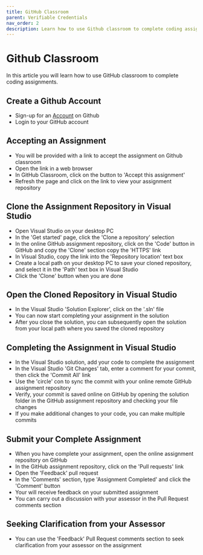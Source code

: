 ```yaml
---
title: GitHub Classroom
parent: Verifiable Credentials
nav_order: 2
description: Learn how to use Github classroom to complete coding assignments
---
```


# Github Classroom

In this article you will learn how to use GitHub classroom to complete coding assignments.

## Create a Github Account

- Sign-up for an [Account](https://github.com/) on Github
- Login to your GitHub account

## Accepting an Assignment

- You will be provided with a link to accept the assignment on Github classroom
- Open the link in a web browser
- In GitHub Classroom, click on the button to 'Accept this assignment'
- Refresh the page and click on the link to view your assignment repository

## Clone the Assignment Repository in Visual Studio

- Open Visual Studio on your desktop PC
- In the 'Get started' page, click the 'Clone a repository' selection
- In the online GitHub assignment repository, click on the 'Code' button in GitHub and copy the 'Clone' section copy the 'HTTPS' link
- In Visual Studio, copy the link into the 'Repository location' text box 
- Create a local path on your desktop PC to save your cloned repository, and select it in the 'Path' text box in Visual Studio
- Click the 'Clone' button when you are done

## Open the Cloned Repository in Visual Studio

- In the Visual Studio 'Solution Explorer', click on the '.sln' file
- You can now start completing your assignment in the solution
- After you close the solution, you can subsequently open the solution from your local path where you saved the cloned repository

## Completing the Assignment in Visual Studio

- In the Visual Studio solution, add your code to complete the assignment
- In the Visual Studio 'Git Changes' tab, enter a comment for your commit, then click the 'Commit All' link
- Use the 'circle' con to sync the commit with your online remote GitHub assignment repository
- Verify, your commit is saved online on GitHub by opening the solution folder in the GitHub assignment repository and checking your file changes
- If you make additional changes to your code, you can make multiple commits

## Submit your Complete Assignment

- When you have complete your assignment, open the online assignment repository on GitHub
- In the GitHub assignment repository, click on the 'Pull requests' link
- Open the 'Feedback' pull request
- In the 'Comments' section, type 'Assignment Completed' and click the 'Comment' button
- Your will receive feedback on your submitted assignment
- You can carry out a discussion with your assessor in the Pull Request comments section

## Seeking Clarification from your Assessor

- You can use the 'Feedback' Pull Request comments section to seek clarification from your assessor on the assignment